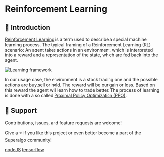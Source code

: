 # Reinforcement Learning
## 💫 Introduction
[Reinforcement Learning](https://en.wikipedia.org/wiki/Reinforcement_learning) is a term used to describe a special machine learning process. The typical framing of a Reinforcement Learning (RL) scenario: An agent takes actions in an environment, which is interpreted into a reward and a representation of the state, which are fed back into the agent.

![Learning framework](https://upload.wikimedia.org/wikipedia/commons/1/1b/Reinforcement_learning_diagram.svg "RL Framework")

In our usage case, the environment is a stock trading one and the possible actions are buy,sell or hold. The reward will be our gain or loss. Based on this reward the agent will learn how to trade better. The process of learning is done with a so called [Proximal Policy Optimization (PPO)](https://en.wikipedia.org/wiki/Proximal_Policy_Optimization).

## 🤝 Support

Contributions, issues, and feature requests are welcome!

Give a ⭐️ if you like this project or even better become a part of the Superalgo community!

[nodeJS](https://raw.githubusercontent.com/get-icon/geticon/master/icons/nodejs-icon.svg "nodeJS")
[tensorflow](https://github.com/get-icon/geticon/blob/master/icons/tensorflow.svg "tensorflow")